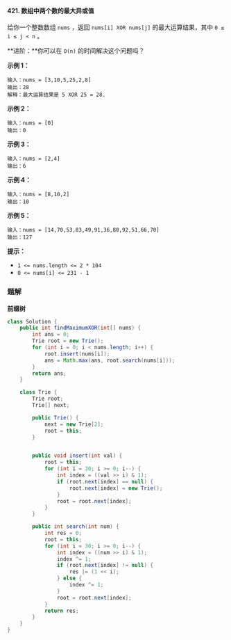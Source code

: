 #### 421. 数组中两个数的最大异或值

给你一个整数数组 `nums` ，返回 `nums[i] XOR nums[j]` 的最大运算结果，其中 `0 ≤ i ≤ j < n` 。

**进阶：**你可以在 `O(n)` 的时间解决这个问题吗？

**示例 1：**

```shell
输入：nums = [3,10,5,25,2,8]
输出：28
解释：最大运算结果是 5 XOR 25 = 28.
```

**示例 2：**

```shell
输入：nums = [0]
输出：0
```

**示例 3：**

```shell
输入：nums = [2,4]
输出：6
```

**示例 4：**

```shell
输入：nums = [8,10,2]
输出：10
```

**示例 5：**

```shell
输入：nums = [14,70,53,83,49,91,36,80,92,51,66,70]
输出：127
```

**提示：**

- `1 <= nums.length <= 2 * 104`
- `0 <= nums[i] <= 231 - 1`

### 题解

**前缀树**

```java
class Solution {
    public int findMaximumXOR(int[] nums) {
        int ans = 0;
        Trie root = new Trie();
        for (int i = 0; i < nums.length; i++) {
            root.insert(nums[i]);
            ans = Math.max(ans, root.search(nums[i]));
        }
        return ans;
    }

    class Trie {
        Trie root;
        Trie[] next;

        public Trie() {
            next = new Trie[2];
            root = this;
        }


        public void insert(int val) {
            root = this;
            for (int i = 30; i >= 0; i--) {
                int index = ((val >> i) & 1);
                if (root.next[index] == null) {
                    root.next[index] = new Trie();
                }
                root = root.next[index];
            }
        }

        public int search(int num) {
            int res = 0;
            root = this;
            for (int i = 30; i >= 0; i--) {
                int index = ((num >> i) & 1);
                index ^= 1;
                if (root.next[index] != null) {
                    res |= (1 << i);
                } else {
                    index ^= 1;
                }
                root = root.next[index];
            }
            return res;
        }
    }
}
```

